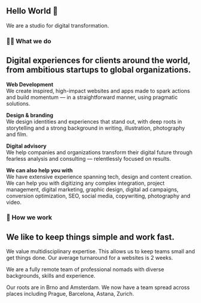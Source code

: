 ## Hello World 👋

We are a studio for digital transformation.

### 🙋‍♀️ What we do
## Digital experiences for clients around the world, from ambitious startups to global organizations.

**Web Development** \
We create inspired, high-impact websites and apps made to spark actions and build momentum — in a straightforward manner, using pragmatic solutions.

**Design & branding** \
We design identities and experiences that stand out, with deep roots in storytelling and a strong background in writing, illustration, photography and film.

**Digital advisory** \
We help companies and organizations transform their digital future through fearless analysis and consulting — relentlessly focused on results.

**We can also help you with** \
We have extensive experience spanning tech, design and content creation. We can help you with digitizing any complex integration, project management, digital marketing, graphic design, digital ad campaigns, conversion optimization, SEO, social media, copywriting, photography and video.

### 🧙 How we work
## We like to keep things simple and work fast.
We value multidisciplinary expertise. This allows us to keep teams small and get things done. Our average turnaround for a websites is 2 weeks.

We are a fully remote team of professional nomads with diverse backgrounds, skills and experience.

Our roots are in Brno and Amsterdam. We now have a team spread across places including Prague, Barcelona, Astana, Zurich.
